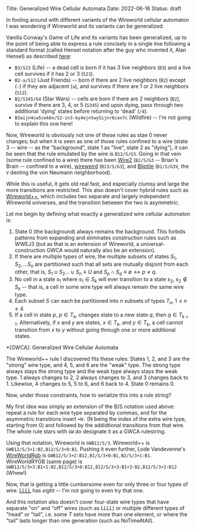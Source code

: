 Title: Generalized Wire Cellular Automata
Date: 2022-06-16
Status: draft

In fooling around with different variants of the Wireworld cellular automaton I was wondering if Wireworld and its variants can be generalized.

Vanilla Conway's Game of Life and its variants has been generalized, up to the point of being able to express a rule concisely in a single line following a standard format (called Hensel notation after the guy who invented it, Alan Hensel) as described [here](https://conwaylife.com/wiki/Cellular_automaton#Life-like_cellular_automata):

* `B3/S23` (Life) -- a dead cell is born if it has 3 live neighbors (`B3`) and a live cell survives if it has 2 or 3 (`S23`).
* `B2-a/S12` (Just Friends) -- born if there are 2 live neighbors (`B2`) except (`-`) if they are adjacent (`a`), and survives if there are 1 or 2 live neighbors (`S12`).
* `B2/S345/G4` (Star Wars) -- cells are born if there are 2 neighbors (`B2`), survive if there are 3, 4, or 5 (`S345`) and upon dying, pass through two additional 'dying' states before returning to 'dead' (`/4`).
* `B3aijn4cw5cek6n/S2-in3-ky4ejntwy5ijnr6cen7c` (Wildfire) -- I'm not going to explain this one here!

Now, Wireworld is obviously not one of these rules as stae 0 never changes; but when it is seen as one of those rules confined to a wire (state 3 -- wire -- as the "background", state 1 as "live", state 2 as "dying"), it can be seen that the rule emulated by the wire is `B12/S/G3`. Going in that vein (some rule confined to a wire) there has been [Wire2](https://conwaylife.com/forums/viewtopic.php?f=11&t=3380) (`B2/S/G3` -- Brian's Brain -- confined to a wire), [wireweird](https://conwaylife.com/forums/viewtopic.php?f=11&t=5502&) (`B13/S/G3`), and [Bliptile](https://conwaylife.com/forums/viewtopic.php?f=11&t=907) (`B1/S/G3V`, the `V` deoting the von Neumann neighborhood).

While this is useful, it gets old real fast, and especially clumsy and large the more transitions are restricted. This also doesn't cover hybrid rules such as [Wireworld++]({filename}wireworld++.md), which includes two separate and largely independent Wireworld universes, and the transition between the two is asymmetric.

Let me begin by defining what exactly a generalized wire cellular automaton is:

1. State $0$ (the background) always remains the background. This forbids patterns from expanding and eliminates construction rules such as WWEJ3 (but as that is an extension of Wireworld, a universal-construction GWCA would naturally also be an extension).
2. If there are multiple types of wire, the multiple subsets of states $S_1, S_2,...S_n$ are partitioned such that all sets are mutually disjoint from each other, that is, $S_1\cup S_2 ...\cup S_n\equiv U$ and $S_p\cap S_q \equiv\emptyset\longleftrightarrow p\not = q$.
3. No cell in a state $s_1$ where $s_1\in S_k$ will ever transition to a state $s_2$, $s_2 \not\in S_k$ -- that is, a cell in some wire type will always remain the same wire type.
4. Each subset $S$ can each be partitioned into $n$ subsets of types $T_n$, $1\le n\le 4$.
5. If a cell in state $p$, $p\in T_k$, changes state to a new state $q$, then $q\in T_{k+1}$. Alternatively, if $x$ and $y$ are states, $x\in T_k$, and $y\in T_k$, a cell cannot transition from $x$ to $y$ without going through one or more additional states.

*[GWCA]: Generalized Wire Cellular Automata

The Wireworld++ rule I discovered fits these rules: States 1, 2, and 3 are the "strong" wire type, and 4, 5, and 6 are the "weak" type. The strong type always stays the strong type and the weak type always stays the weak type. 1 always changes to 2, 2 always changes to 3, and 3 changes back to 1. Likewise, 4 changes to 5, 5 to 6, and 6 back to 4. State 0 remains 0.

Now, under those constraints, how to serialize this into a rule string?

My first idea was simply an extension of the B/S notation used above: repeat a rule for each wire type separated by commas, and for the asymmetric transitions insert `+N:` (N being the index of the extra wire type, starting from 0) and followed by the addidtional transitions from that wire. The whole rule stars with `GW` do designate it as a GWCA rulestring.

Using that notation, Wireworld is `GWB12/S/3`. Wireworld++ is `GWB12/S/3+1:B2,B12/S/3+0:B1`. Pushing it even further, Lode Vandevenne's [WireWorldRgb](https://lodev.org/ca/wireworldrgb.html) is `GWB12/S/3+2:B12,B1/S/3+0:B1,B2/S/3+1:B1`. WireWorldRYGB (same page) is `GWB12/S/3+3:B1+1:B2,B12/S/3+0:B12,B12/S/3+3:B1+3:B2,B12/S/3+2:B12` (Whew!)

Now, that is getting a little cumbersome even for only three or four types of wire. [LLLL](https://lodev.org/ca/llll.html) has *eight* -- I'm not going to even try that one.

And this notation also doesn't cover four-state wire types that have separate "on" and "off" wires (such as LLLL) or multiple different types of "head" or "tail", i.e. some $T$ sets have more than one element, or where the "tail" lasts longer than one generation (such as NoTimeAtAll).
